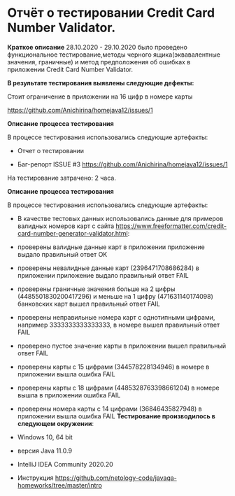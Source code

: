 
# Отчёт о тестировании Credit Card Number Validator.
**Краткое описание** 
28.10.2020 - 29.10.2020 было проведено функциональное тестирование,методы черного ящика(эквавалентные значения, граничные) и метод предположения об ошибках в приложении Credit Card Number Validator.

**В результате тестирования выявлены следующие дефекты:**

Стоит ограничение в приложении на 16 цифр в номере карты 

https://github.com/Anichirina/homejava12/issues/1

**Описание процесса тестирования**

В процессе тестирования использовались следующие артефакты:

- Отчет о тестировании
  
- Баг-репорт ISSUE #3 https://github.com/Anichirina/homejava12/issues/1


На тестирование затрачено: 2 часа.

**Описание процесса тестирования**

В процессе тестирования использовались следующие артефакты:

- В качестве тестовых данных использовались данные для примеров валидных номеров карт с сайта https://www.freeformatter.com/credit-card-number-generator-validator.html:

- проверены валидные данные карт в приложении приложение выдало правильный ответ OK
- проверены невалидные данные карт (2396471708686284) в приложении приложение выдало правильный ответ FAIL
- проверены граничные значения больше на 2  цифры (4485501830200417296) и меньше на 1 цифру (471631140174098) банковских карт вышел правильный ответ FAIL
- проверены неправильные номера карт с однотипными цифрами, например 3333333333333333, в номере вышел правильный ответ FAIL
- проверено пустое значение карты в приложении вышел правильный ответ FAIL
- проверены карты с 15 цифрами (344578228134946) в номере в приложении вышла ошибка FAIL
- проверены карты с 18 цифрами (4485328763398661204) в номере вышла в приложении ошибка FAIL
- проверены номера карты с 14 цифрами (36846435827948) в приложении вышла ошибка
FAIL
**Тестирование производилось в следующем окружении**:

- Windows 10, 64 bit
- версия Java 11.0.9
- IntelliJ IDEA Community 2020.20
- Инструкция https://github.com/netology-code/javaqa-homeworks/tree/master/intro